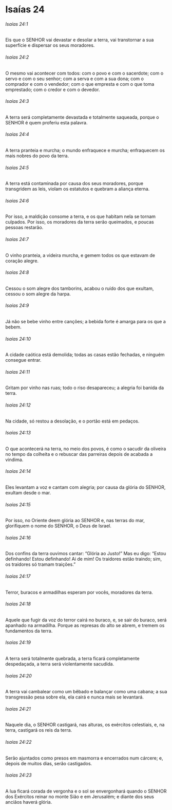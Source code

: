 # Isaías 24

###### Isaías 24:1

Eis que o SENHOR vai devastar e desolar a terra, vai transtornar a sua superfície e dispersar os seus moradores.

###### Isaías 24:2

O mesmo vai acontecer com todos: com o povo e com o sacerdote; com o servo e com o seu senhor; com a serva e com a sua dona; com o comprador e com o vendedor; com o que empresta e com o que toma emprestado; com o credor e com o devedor.

###### Isaías 24:3

A terra será completamente devastada e totalmente saqueada, porque o SENHOR é quem proferiu esta palavra.

###### Isaías 24:4

A terra pranteia e murcha; o mundo enfraquece e murcha; enfraquecem os mais nobres do povo da terra.

###### Isaías 24:5

A terra está contaminada por causa dos seus moradores, porque transgridem as leis, violam os estatutos e quebram a aliança eterna.

###### Isaías 24:6

Por isso, a maldição consome a terra, e os que habitam nela se tornam culpados. Por isso, os moradores da terra serão queimados, e poucas pessoas restarão.

###### Isaías 24:7

O vinho pranteia, a videira murcha, e gemem todos os que estavam de coração alegre.

###### Isaías 24:8

Cessou o som alegre dos tamborins, acabou o ruído dos que exultam, cessou o som alegre da harpa.

###### Isaías 24:9

Já não se bebe vinho entre canções; a bebida forte é amarga para os que a bebem.

###### Isaías 24:10

A cidade caótica está demolida; todas as casas estão fechadas, e ninguém consegue entrar.

###### Isaías 24:11

Gritam por vinho nas ruas; todo o riso desapareceu; a alegria foi banida da terra.

###### Isaías 24:12

Na cidade, só restou a desolação, e o portão está em pedaços.

###### Isaías 24:13

O que acontecerá na terra, no meio dos povos, é como o sacudir da oliveira no tempo da colheita e o rebuscar das parreiras depois de acabada a vindima.

###### Isaías 24:14

Eles levantam a voz e cantam com alegria; por causa da glória do SENHOR, exultam desde o mar.

###### Isaías 24:15

Por isso, no Oriente deem glória ao SENHOR e, nas terras do mar, glorifiquem o nome do SENHOR, o Deus de Israel.

###### Isaías 24:16

Dos confins da terra ouvimos cantar: “Glória ao Justo!” Mas eu digo: “Estou definhando! Estou definhando! Ai de mim! Os traidores estão traindo; sim, os traidores só tramam traições.”

###### Isaías 24:17

Terror, buracos e armadilhas esperam por vocês, moradores da terra.

###### Isaías 24:18

Aquele que fugir da voz do terror cairá no buraco, e, se sair do buraco, será apanhado na armadilha. Porque as represas do alto se abrem, e tremem os fundamentos da terra.

###### Isaías 24:19

A terra será totalmente quebrada, a terra ficará completamente despedaçada, a terra será violentamente sacudida.

###### Isaías 24:20

A terra vai cambalear como um bêbado e balançar como uma cabana; a sua transgressão pesa sobre ela, ela cairá e nunca mais se levantará.

###### Isaías 24:21

Naquele dia, o SENHOR castigará, nas alturas, os exércitos celestiais, e, na terra, castigará os reis da terra.

###### Isaías 24:22

Serão ajuntados como presos em masmorra e encerrados num cárcere; e, depois de muitos dias, serão castigados.

###### Isaías 24:23

A lua ficará corada de vergonha e o sol se envergonhará quando o SENHOR dos Exércitos reinar no monte Sião e em Jerusalém; e diante dos seus anciãos haverá glória.

